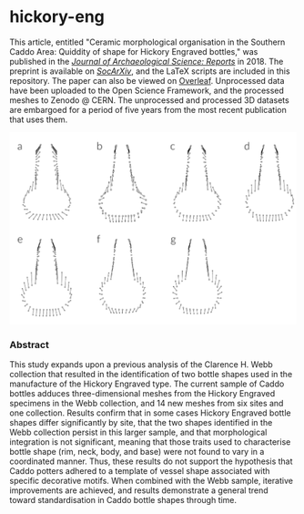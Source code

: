 # hickory-eng

This article, entitled "Ceramic morphological organisation in the Southern Caddo Area: Quiddity of shape for Hickory Engraved bottles," was published in the [_Journal of Archaeological Science: Reports_](https://doi.org/10.1016/j.jasrep.2018.08.045) in 2018. The preprint is available on [_SocArXiv_](https://osf.io/preprints/socarxiv/6rbd3/), and the LaTeX scripts are included in this repository. The paper can also be viewed on [Overleaf](https://www.overleaf.com/read/prfwtmdjzcnh). Unprocessed data have been uploaded to the Open Science Framework, and the processed meshes to Zenodo @ CERN. The unprocessed and processed 3D datasets are embargoed for a period of five years from the most recent publication that uses them.

![](comparemeangh.png)

### Abstract

This study expands upon a previous analysis of the Clarence H. Webb collection that resulted in the identification of two bottle shapes used in the manufacture of the Hickory Engraved type. The current sample of Caddo bottles adduces three-dimensional meshes from the Hickory Engraved specimens in the Webb collection, and 14 new meshes from six sites and one collection. Results confirm that in some cases Hickory Engraved bottle shapes differ significantly by site, that the two shapes identified in the Webb collection persist in this larger sample, and that morphological integration is not significant, meaning that those traits used to characterise bottle shape (rim, neck, body, and base) were not found to vary in a coordinated manner. Thus, these results do not support the hypothesis that Caddo potters adhered to a template of vessel shape associated with specific decorative motifs. When combined with the Webb sample, iterative improvements are achieved, and results demonstrate a general trend toward standardisation in Caddo bottle shapes through time.
